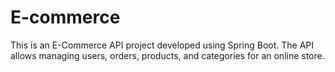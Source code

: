 # E-commerce
This is an E-Commerce API project developed using Spring Boot. The API allows managing users, orders, products, and categories for an online store.

